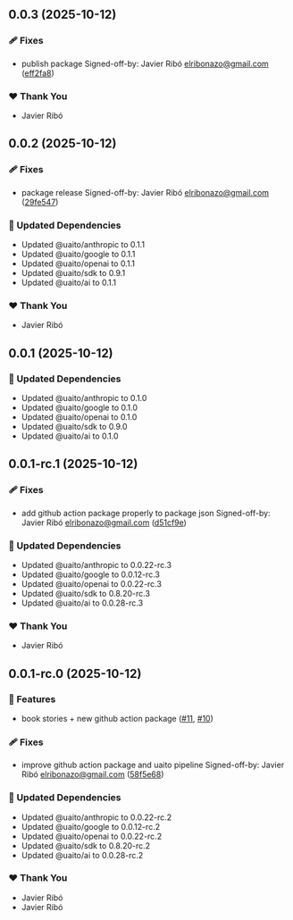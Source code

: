 ## 0.0.3 (2025-10-12)

### 🩹 Fixes

- publish package Signed-off-by: Javier Ribó <elribonazo@gmail.com> ([eff2fa8](https://github.com/elribonazo/uaito/commit/eff2fa8))

### ❤️ Thank You

- Javier Ribó

## 0.0.2 (2025-10-12)

### 🩹 Fixes

- package release Signed-off-by: Javier Ribó <elribonazo@gmail.com> ([29fe547](https://github.com/elribonazo/uaito/commit/29fe547))

### 🧱 Updated Dependencies

- Updated @uaito/anthropic to 0.1.1
- Updated @uaito/google to 0.1.1
- Updated @uaito/openai to 0.1.1
- Updated @uaito/sdk to 0.9.1
- Updated @uaito/ai to 0.1.1

### ❤️ Thank You

- Javier Ribó

## 0.0.1 (2025-10-12)

### 🧱 Updated Dependencies

- Updated @uaito/anthropic to 0.1.0
- Updated @uaito/google to 0.1.0
- Updated @uaito/openai to 0.1.0
- Updated @uaito/sdk to 0.9.0
- Updated @uaito/ai to 0.1.0

## 0.0.1-rc.1 (2025-10-12)

### 🩹 Fixes

- add github action package properly to package json Signed-off-by: Javier Ribó <elribonazo@gmail.com> ([d51cf9e](https://github.com/elribonazo/uaito/commit/d51cf9e))

### 🧱 Updated Dependencies

- Updated @uaito/anthropic to 0.0.22-rc.3
- Updated @uaito/google to 0.0.12-rc.3
- Updated @uaito/openai to 0.0.22-rc.3
- Updated @uaito/sdk to 0.8.20-rc.3
- Updated @uaito/ai to 0.0.28-rc.3

### ❤️ Thank You

- Javier Ribó

## 0.0.1-rc.0 (2025-10-12)

### 🚀 Features

- book stories + new github action package ([#11](https://github.com/elribonazo/uaito/pull/11), [#10](https://github.com/elribonazo/uaito/issues/10))

### 🩹 Fixes

- improve github action package and uaito pipeline Signed-off-by: Javier Ribó <elribonazo@gmail.com> ([58f5e68](https://github.com/elribonazo/uaito/commit/58f5e68))

### 🧱 Updated Dependencies

- Updated @uaito/anthropic to 0.0.22-rc.2
- Updated @uaito/google to 0.0.12-rc.2
- Updated @uaito/openai to 0.0.22-rc.2
- Updated @uaito/sdk to 0.8.20-rc.2
- Updated @uaito/ai to 0.0.28-rc.2

### ❤️ Thank You

- Javier Ribó
- Javier Ribó
